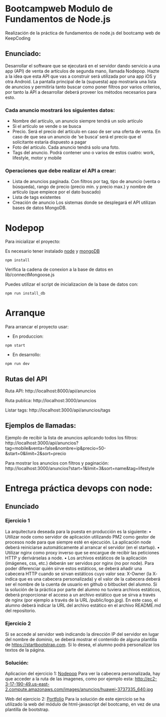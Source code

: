# Bootcampweb Modulo de Fundamentos de Node.js

Realización de la práctica de fundamentos de node.js del bootcamp web de KeepCoding

## Enunciado:

Desarrollar el software que se ejecutará en el servidor dando servicio a una app (API) de venta de artículos de segunda mano, llamada Nodepop. Hazte a la idea que esta API que vas a construir será utilizada por una app iOS y otra Android.
La pantalla principal de la (supuesta) app mostraría una lista de anuncios y permitiría tanto buscar como poner filtros por varios criterios, por tanto la API a desarrollar deberá proveer los métodos necesarios para esto.
### Cada anuncio mostrará los siguientes datos:
  - Nombre del artículo, un anuncio siempre tendrá un solo artículo
  - Si el artículo se vende o se busca
  - Precio. Será el precio del artículo en caso de ser una oferta de venta. En caso de que sea un anuncio de ‘se busca’ será el precio que el solicitante estaría dispuesto a pagar
  - Foto del artículo. Cada anuncio tendrá solo una foto.
  - Tags del anuncio. Podrá contener uno o varios de estos cuatro: work, lifestyle, motor y mobile
### Operaciones que debe realizar el API a crear:
  - Lista de anuncios paginada. Con filtros por tag, tipo de anuncio (venta o búsqueda), rango de precio (precio min. y precio max.) y nombre de artículo (que empiece por el dato buscado)
  - Lista de tags existentes
  - Creación de anuncio
Los sistemas donde se desplegará el API utilizan bases de datos MongoDB.

Nodepop
=======

Para inicializar el proyecto:

Es necesario tener instalado [node](https://nodejs.org/es/) y [mongoDB](https://docs.mongodb.com/manual/installation/#mongodb-community-edition)


```shell
npm install
```

Verifica la cadena de conexion a la base de datos en lib/connectMongoose.js

Puedes utilizar el script de inicializacion de la base de datos con:

```shell
npm run install_db
```

# Arranque

Para arrancar el proyecto usar:

* En produccion:

```Shell
npm start
```

* En desarrollo:

```shell
npm run dev
```

## Rutas del API

Ruta API:
  http://localhost:8000/api/anuncios

Ruta publica:
  http://localhost:3000/anuncios

Listar tags:
  http://localhost:3000/api/anuncios/tags

## Ejemplos de llamadas:

Ejemplo de recibir la lista de anuncios aplicando todos los filtros:
http://localhost:3000/api/anuncios?tag=mobile&venta=false&nombre=ip&precio=50-&start=0&limit=2&sort=precio

Para mostrar los anuncios con filtros y paginación:
http://localhost:3000/anuncios?start=1&limit=3&sort=name&tag=lifestyle

# Entrega práctica devops con node:

## Enunciado

### Ejercicio 1

La arquitectura deseada para la puesta en producción es la siguiente:
• Utilizar node como servidor de aplicación utilizando PM2 como gestor de procesos node para
que siempre esté en ejecución. La aplicación node deberá reiniciarse automáticamente al
arrancar el servidor (en el startup).
• Utilizar nginx como proxy inverso que se encargue de recibir las peticiones HTTP y derivárselas
a node.
• Los archivos estáticos de la aplicación (imágenes, css, etc.) deberán ser servidos por nginx (no
por node). Para poder diferenciar quién sirve estos estáticos, se deberá añadir una cabecera
HTTP cuando se sirvan estáticos cuyo valor sea: X-Owner (la X- indica que es una cabecera
personalizada) y el valor de la cabecera deberá ser el nombre de la cuenta de usuario en github
o bitbucket del alumno. Si la solución de la práctica por parte del alumno no tuviera archivos
estáticos, deberá proporcionar el acceso a un archivo estático que se sirva a través de nginx
(por ejemplo a través de la URL <dominio>/public/logo.jpg). En este caso, el alumno deberá
indicar la URL del archivo estático en el archivo README.md del repositorio.

### Ejercicio 2

Si se accede al servidor web indicando la dirección IP del servidor en lugar del nombre de dominio, se deberá mostrar el contenido de alguna plantilla de https://startbootstrap.com. Si lo desea, el alumno podrá personalizar los textos de la página.

### Solución:

Aplicacion del ejercicio 1: [Nodepop](http://ec2-3-17-190-49.us-east-2.compute.amazonaws.com)
Para ver la cabecera personalizada, hay que acceder a la ruta de las imagenes, como por ejemplo esta: http://ec2-3-17-190-49.us-east-2.compute.amazonaws.com/images/anuncios/huawei-3737335_640.jpg

Web del ejercicio 2: [Portfolio](http://3.17.190.49)
Para la solución de este ejercicio se ha utilizado la web del módulo de html-javascript del bootcamp, en vez de una plantilla de bootstrap.
